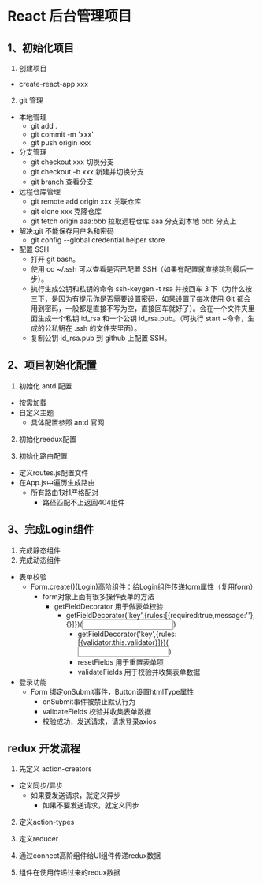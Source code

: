 # React 后台管理项目

## 1、初始化项目

1. 创建项目

- create-react-app xxx

2. git 管理

- 本地管理
  - git add .
  - git commit -m 'xxx'
  - git push origin xxx
- 分支管理
  - git checkout xxx 切换分支
  - git checkout -b xxx 新建并切换分支
  - git branch 查看分支
- 远程仓库管理
  - git remote add origin xxx 关联仓库
  - git clone xxx 克隆仓库
  - git fetch origin aaa:bbb 拉取远程仓库 aaa 分支到本地 bbb 分支上
- 解决:git 不能保存用户名和密码
  - git config --global credential.helper store
- 配置 SSH
  - 打开 git bash。
  - 使用 cd ~/.ssh 可以查看是否已配置 SSH（如果有配置就直接跳到最后一步）。
  - 执行生成公钥和私钥的命令 ssh-keygen -t rsa 并按回车 3 下（为什么按三下，是因为有提示你是否需要设置密码，如果设置了每次使用 Git 都会用到密码，一般都是直接不写为空，直接回车就好了）。会在一个文件夹里面生成一个私钥 id_rsa 和一个公钥 id_rsa.pub。（可执行 start ~命令，生成的公私钥在 .ssh 的文件夹里面）。
  - 复制公钥 id_rsa.pub 到 github 上配置 SSH。

## 2、项目初始化配置

1. 初始化 antd 配置

- 按需加载
- 自定义主题
  - 具体配置参照 antd 官网
2. 初始化reedux配置

3. 初始化路由配置
- 定义routes.js配置文件
- 在App.js中遍历生成路由
  - 所有路由1对1严格配对
	- 路径匹配不上返回404组件
## 3、完成Login组件
1. 完成静态组件
2. 完成动态组件

- 表单校验
   - Form.create()(Login)高阶组件：给Login组件传递form属性（复用form）
	 - form对象上面有很多操作表单的方法
	   - getFieldDecorator 用于做表单校验
		   - getFieldDecorator('key',{rules:[{required:true,message:''},{}]})(<Input />)
			 - getFieldDecorator('key',{rules:[{validator:this.validator}]})(<Input/>)
			 - resetFields 用于重置表单项
			 - validateFields 用于校验并收集表单数据
- 登录功能
  - Form 绑定onSubmit事件，Button设置htmlType属性
	  - onSubmit事件被禁止默认行为
	- validateFields 校验并收集表单数据
	- 校验成功，发送请求，请求登录axios

## redux 开发流程
1. 先定义 action-creators
- 定义同步/异步
  - 如果要发送请求，就定义异步
	- 如果不要发送请求，就定义同步

2. 定义action-types

3. 定义reducer

4. 通过connect高阶组件给UI组件传递redux数据

5. 组件在使用传递过来的redux数据